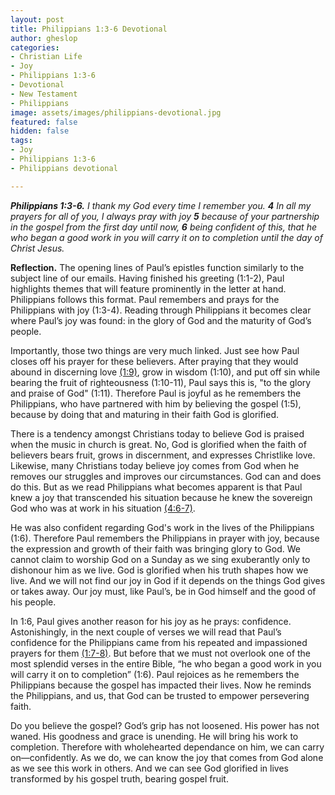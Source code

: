 ```yaml
---
layout: post
title: Philippians 1:3-6 Devotional
author: gheslop
categories:
- Christian Life
- Joy
- Philippians 1:3-6
- Devotional
- New Testament
- Philippians
image: assets/images/philippians-devotional.jpg
featured: false
hidden: false
tags:
- Joy
- Philippians 1:3-6
- Philippians devotional

---
```

**_Philippians 1:3-6._** _I thank my God every time I remember you. **4** In all my prayers for all of you, I always pray with joy **5** because of your partnership in the gospel from the first day until now, **6** being confident of this, that he who began a good work in you will carry it on to completion until the day of Christ Jesus._

**Reflection.** The opening lines of Paul’s epistles function similarly to the subject line of our emails. Having finished his greeting (1:1-2), Paul highlights themes that will feature prominently in the letter at hand. Philippians follows this format. Paul remembers and prays for the Philippians with joy (1:3-4). Reading through Philippians it becomes clear where Paul’s joy was found: in the glory of God and the maturity of God’s people.

Importantly, those two things are very much linked. Just see how Paul closes off his prayer for these believers. After praying that they would abound in discerning love [(1:9)](https://rekindle.co.za/content/2020-06-09-philippians-1-9-11-devotional "Devotional on Philippians 1:9-11"), grow in wisdom (1:10), and put off sin while bearing the fruit of righteousness (1:10-11), Paul says this is, "to the glory and praise of God" (1:11). Therefore Paul is joyful as he remembers the Philippians, who have partnered with him by believing the gospel (1:5), because by doing that and maturing in their faith God is glorified.

There is a tendency amongst Christians today to believe God is praised when the music in church is great. No, God is glorified when the faith of believers bears fruit, grows in discernment, and expresses Christlike love. Likewise, many Christians today believe joy comes from God when he removes our struggles and improves our circumstances. God can and does do this. But as we read Philippians what becomes apparent is that Paul knew a joy that transcended his situation because he knew the sovereign God who was at work in his situation [(4:6-7)](https://rekindle.co.za/content/2020-11-16-philippians-4-4-7-devotional "Devotional on Philippians 4:4-7").

He was also confident regarding God's work in the lives of the Philippians (1:6). Therefore Paul remembers the Philippians in prayer with joy, because the expression and growth of their faith was bringing glory to God. We cannot claim to worship God on a Sunday as we sing exuberantly only to dishonour him as we live. God is glorified when his truth shapes how we live. And we will not find our joy in God if it depends on the things God gives or takes away. Our joy must, like Paul’s, be in God himself and the good of his people.

In 1:6, Paul gives another reason for his joy as he prays: confidence. Astonishingly, in the next couple of verses we will read that Paul’s confidence for the Philippians came from his repeated and impassioned prayers for them [(1:7-8)](https://rekindle.co.za/content/2020-06-02-philippians-1-7-8-devotional "Devotional on Philippians 1:7-8"). But before that we must not overlook one of the most splendid verses in the entire Bible, “he who began a good work in you will carry it on to completion” (1:6). Paul rejoices as he remembers the Philippians because the gospel has impacted their lives. Now he reminds the Philippians, and us, that God can be trusted to empower persevering faith.

Do you believe the gospel? God’s grip has not loosened. His power has not waned. His goodness and grace is unending. He will bring his work to completion. Therefore with wholehearted dependance on him, we can carry on—confidently. As we do, we can know the joy that comes from God alone as we see this work in others. And we can see God glorified in lives transformed by his gospel truth, bearing gospel fruit.